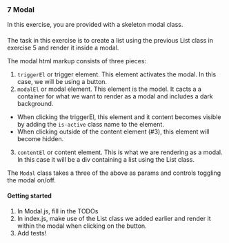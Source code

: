 ### 7 Modal

In this exercise, you are provided with a skeleton modal class.

####

The task in this exercise is to create a list using the previous List class in exercise 5 and render it inside a modal.

The modal html markup consists of three pieces:
1. `triggerEl` or trigger element. This element activates the modal. In this case, we will be using a button.
2. `modalEl` or modal element. This element is the model. It cacts a a container for what we want to render as a modal and includes a dark background.
- When clicking the triggerEl, this element and it content becomes visible by adding the `is-active` class name to the element.
- When clicking outside of the content element (#3), this element will become hidden.
3. `contentEl` or content element. This is what we are rendering as a modal. In this case it will be a div containing a list using the List class.

The `Modal` class takes a three of the above as params and controls toggling the modal on/off.
#### Getting started

1. In Modal.js, fill in the TODOs
2. In index.js, make use of the List class we added earlier and render it within the modal when clicking on the button.
3. Add tests!